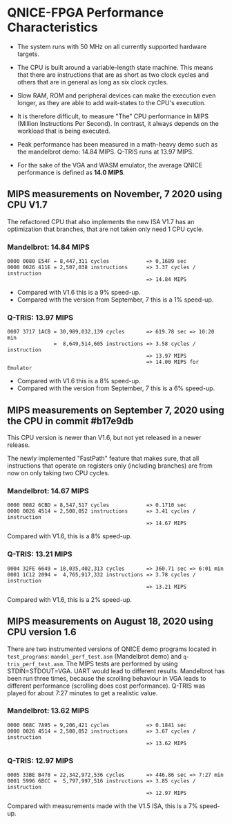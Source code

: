 QNICE-FPGA Performance Characteristics
======================================

* The system runs with 50 MHz on all currently supported hardware targets.

* The CPU is built around a variable-length state machine. This means that
  there are instructions that are as short as two clock cycles and others that
  are in general as long as six clock cycles.

* Slow RAM, ROM and peripheral devices can make the execution even longer, as
  they are able to add wait-states to the CPU's execution.

* It is therefore difficult, to measure "The" CPU performance in MIPS
  (Million Instructions Per Second). In contrast, it always depends on the
  workload that is being executed.

* Peak performance has been measured in a math-heavy demo such as the
  mandelbrot demo: 14.84 MIPS. Q-TRIS runs at 13.97 MIPS.

* For the sake of the VGA and WASM emulator, the average QNICE performance
  is defined as **14.0 MIPS**.

MIPS measurements on November, 7 2020 using CPU V1.7
----------------------------------------------------

The refactored CPU that also implements the new ISA V1.7 has an optimization
that branches, that are not taken only need 1 CPU cycle.

### Mandelbrot: 14.84 MIPS

```
0000 0080 E54F = 8,447,311 cycles            => 0,1689 sec        
0000 0026 411E = 2,507,038 instructions      => 3.37 cycles / instruction
                                             => 14.84 MIPS
```

* Compared with V1.6 this is a 9% speed-up.
* Compared with the version from September, 7 this is a 1% speed-up.

### Q-TRIS: 13.97 MIPS

```
0007 3717 1ACB = 30,989,032,139 cycles       => 619.78 sec => 10:20 min
               =  8,649,514,605 instructions => 3.58 cycles / instruction
                                             => 13.97 MIPS
                                             => 14.00 MIPS for Emulator
```

* Compared with V1.6 this is a 8% speed-up.
* Compared with the version from September, 7 this is a 6% speed-up.


MIPS measurements on September 7, 2020 using the CPU in commit #b17e9db
-----------------------------------------------------------------------

This CPU version is newer than V1.6, but not yet released in a newer release.

The newly implemented "FastPath" feature that makes sure, that all
instructions that operate on registers only (including branches) are from now
on only taking two CPU cycles.

### Mandelbrot: 14.67 MIPS

```
0000 0082 6CBD = 8,547,517 cycles            => 0.1710 sec
0000 0026 4514 = 2,508,052 instructions      => 3.41 cycles / instruction
                                             => 14.67 MIPS
```

Compared with V1.6, this is a 8% speed-up.

### Q-TRIS: 13.21 MIPS

```
0004 32FE 6649 = 18,035,402,313 cycles       => 360.71 sec => 6:01 min
0001 1C12 2094 =  4,765,917,332 instructions => 3.78 cycles / instruction
                                             => 13.21 MIPS
```

Compared with V1.6, this is a 2% speed-up.

MIPS measurements on August 18, 2020 using CPU version 1.6
----------------------------------------------------------

There are two instrumented versions of QNICE demo programs located in
`test_programs`: `mandel_perf_test.asm` (Mandelbrot demo) and
`q-tris_perf_test.asm`. The MIPS tests are performed by using
STDIN=STDOUT=VGA. UART would lead to different results. Mandelbrot has been
run three times, because the scrolling behaviour in VGA leads to different
performance (scrolling does cost performance). Q-TRIS was played for about
7:27 minutes to get a realistic value.

### Mandelbrot: 13.62 MIPS

```
0000 008C 7A95 = 9,206,421 cycles            => 0.1841 sec
0000 0026 4514 = 2,508,052 instructions      => 3.67 cycles / instruction
                                             => 13.62 MIPS
```

### Q-TRIS: 12.97 MIPS

```
0005 33BE B478 = 22,342,972,536 cycles       => 446.86 sec => 7:27 min
0001 5996 6BCC =  5,797,997,516 instructions => 3.85 cycles / instruction
                                             => 12.97 MIPS
```

Compared with measurements made with the V1.5 ISA, this is a 7% speed-up.
